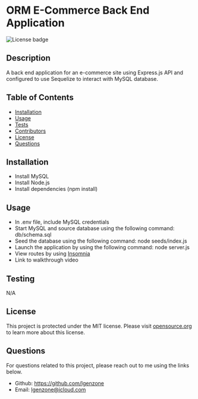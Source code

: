 # ORM E-Commerce Back End Application 

  ![License badge](https://img.shields.io/badge/license-MIT-green})

  ## Description
  A back end application for an e-commerce site using Express.js API and configured to use Sequelize to interact with MySQL database.

  ## Table of Contents 

  * [Installation](#installation)
  * [Usage](#usage)
  * [Tests](#tests)
  * [Contributors](#contributors)
  * [License](#license)
  * [Questions](#questions)
  
  ## Installation 
  * Install MySQL
  * Install Node.js
  * Install dependencies (npm install)

  ## Usage 
  * In .env file, include MySQL credentials
  * Start MySQL and source database using the following command: db/schema.sql
  * Seed the database using the following command: node seeds/index.js
  * Launch the application by using the following command: node server.js
  * View routes by using [Insomnia](https://docs.insomnia.rest/) 
  * Link to walkthrough video []()
  ## Testing 
  N/A

  ## License 
 This project is protected under the MIT license. Please visit [opensource.org](https://opensource.org/license/mit/) to learn more about this license.

  ## Questions 
  
  For questions related to this project, please reach out to me using the links below. 
  * Github: https://github.com/lgenzone
  * Email: lgenzone@icloud.com
